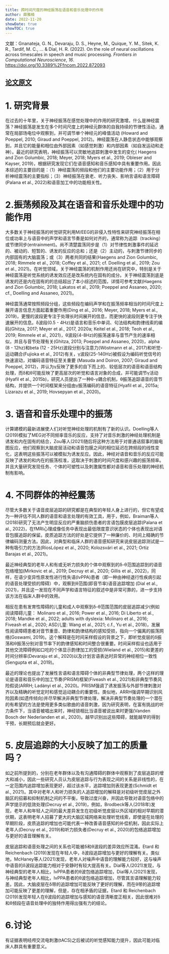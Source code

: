 ```yaml
---
title: 跨时间尺度的神经振荡在语音和音乐处理中的作用
author: 薛雅楠
date: 2022-11-20
showDate: true
showTOC: true
---
```

文献：Gnanateja, G. N., Devaraju, D. S., Heyne, M., Quique, Y. M., Sitek, K. R., Tardif, M. C., ... & Dial, H. R. (2022). On the role of neural oscillations across timescales in speech and music processing. _Frontiers in Computational Neuroscience_, _16_.
https://doi.org/10.3389%2Ffncom.2022.872093
## [论文原文](../Source_Files/2022-11-20-XYN2.Pdf)
# 1. 研究背景
在过去的十年里，关于神经振荡在感觉处理中的作用的研究激增。什么是神经震荡？神经振荡是发生在多个时间尺度上的神经元群体的自我持续的节律性活动，通常在局部场电位中观察到，并可调节单个神经元的峰值活动 (Howard and Poeppel, 2010; Giraud and Poeppel, 2012)。神经震荡在人静息状态中能够观察到，并且它的能量和相位由外部因素（如感觉刺激）和内部因素（如自发运动和走神）。最近的研究表明，神经振荡可以灵敏地追踪刺激中发生的变化( Haegens and Zion Golumbic, 2018; Meyer, 2018; Myers et al., 2019; Obleser and Kayser, 2019)，根据研究发现它们在语音感知和音乐感知中具有重要作用。因此本综述的主要目的是：（1）神经震荡的频段和他们的主要功能作用；（2）用于分析神经震荡的主要指标；（3）神经振荡在衰老、听力丧失、影响言语和语言障碍 (Palana et al., 2022)和语音加工中的功能相关性。
# 2.振荡频段及其在语音和音乐处理中的功能作用
大多数关于神经振荡的听觉研究利用M/EEG的非侵入性特性来研究神经振荡在相位或功率上与语音中的声学和语言节奏是如何对齐的，通常称为追踪（tracking）或节律同步(entrainment)。尚不清楚震荡同步是（1）对节律性刺激事件的延迟的、被动的、短暂的、诱发的反应的总和；还是（2）主动的，与刺激节律同步的内部固有的大脑震荡；或（3）两者共同的结果(Haegens and Zion Golumbic, 2018; Rimmele et al., 2018; Coffey et al., 2021; cf. Doelling et al., 2019; Zou et al., 2021)。在听觉领域，关于神经震荡的机制作用还尚在研究中，特别是关于神经震荡是听觉系统的诱发效应还是改系统内在固有的成分。关于神经震荡到底是诱发的还是内在固有的的总结超出了本小综述的范围，详情可参考文献(Haegens and Zion Golumbic, 2018; Lakatos et al., 2019; Poeppel and Assaneo, 2020; cf., Doelling and Assaneo, 2021)。

神经震荡通常按照频段分组，这些频段在编码声学和在振荡频率相当的时间尺度上展开语言信息方面起着重要作用(Ding et al., 2016; Meyer, 2018; Myers et al., 2019)，更慢的波段更专注于处理长时间展开的信息，而更快的波段则更专注于快速展开的信息。δ波段(0.5 - 4Hz)是语言和音乐中单词、句法结构和韵律线索的编码(Ghitza, 2017; Meyer et al., 2017, 2020a; Keitel et al., 2018; Teoh et al., 2019; Rimmele et al., 2021)，θ波段(4-8Hz)的振荡速率与音节产生的速率相似，并且与音节处理有关(Ghitza, 2013; Poeppel and Assaneo, 2020)，alpha (8 - 12hz)和beta (12 - 25Hz)波段分别与注意力(Wöstmann et al., 2017)和听觉-运动耦合(Fujioka et al., 2012)有关，γ波段(25-140Hz)被假设为编码听觉信号的快速波动，对编码语音特征至关重要 (Masuda and Doiron, 2007; Giraud and Poeppel, 2012)，并认为γ反映了更多的自下而上的、较低层次的语音和语音结构处理，而δ和θ可能反映了更高层次的听觉和语言对象的合成，并可能调节γ活动(Hyafil et al., 2015b)，研究人员提出了一种θ-γ耦合机制，θ振荡追踪语音的音节结构，并提供一个时间框架来分组由γ振荡编码的语音特征(Hyafil et al., 2015a; Lizarazu et al., 2019; Hovsepyan et al., 2020)。
# 3. 语音和音乐处理中的振荡
计算建模的最新进展使人们对听觉神经处理的机制有了新的认识。Doelling等人(2019)模拟了MEG对不同频率音乐的反应，支持了对音乐刺激的神经处理机制是诱发和内在固有的结合，Zou等人(2021)随后将这种方法用于对普通话叙事的脑电图反应，他们观察到大脑皮层活动和语音包膜之间的相位延迟在跨频段的线性变化，这表明这些振荡可以被模拟为诱发反应。因此，神经对语音和音乐的反应可能反映了诱发的和内在的振荡校准，这取决于刺激的时间尺度和感兴趣的振荡频率。并且大量研究发现任务、个体的可塑性以及刺激属性都对语音和音乐处理的神经机制有影响。
# 4. 不同群体的神经震荡
尽管大多数关于语音皮层追踪的研究都是在典型的年轻人身上进行的，但它有望成为一种评估不同人群的语音和语言处理的有效工具，用于，例如，Braiman等人(2018)研究了无法产生明显反应的严重脑损伤患者的言语包膜皮层追踪(Palana et al., 2022)，在fMRI心理成像任务中表现出最低限度意识状态的个体也表现出对语音包膜追踪的保留。皮质追踪方法的好处是它提供了一种廉价的、时间上精确的节律编码测量方法。因此，对典型和临床人群的语音感知研究来说皮层追踪测试是一种有吸引力的方法(RíosLópez et al., 2020; Kolozsvári et al., 2021; Ortiz Barajas et al., 2021)。

最近神经典型的老年人和有或无听力损失的个体中观察到的δ-θ范围追踪到的语音包络增加(Mirkovic et al., 2019; Decruy et al., 2020; Gillis et al., 2022)，同样，在语少变异性原发性进行性失语(lvPPA)患者（即一种由神经退行性疾病引起的语音处理受损的障碍）中，观察到θ范围(即音节率)语音追踪增加 (Dial et al., 2021)，并且这一发现在不同声学和语言特征的叙述中是非常可靠的，进一步支持该方法在临床人群中的效用。

相反在患有发育性障碍的儿童和成人中观察到δ-θ范围范围的皮层追踪减少(例如阅读障碍儿童： Molinaro et al., 2016; Power et al., 2016; Di Liberto et al., 2018; Mandke et al., 2022; adults with dyslexia: Molinaro et al., 2016; Fiveash et al., 2020; ASD儿童: Wang et al., 2021; c.f., Yu et al., 2018)，发展性阅读障碍患者对音节重音、韵律和韵律结构的感知受损，指向一个偏离的振荡网络(Goswami, 2019)。这个解释是在时间采样假设的背景之下，即听觉皮层的δ振荡和θ振荡分别对音节率下的韵律感知和时间整合很重要。时间采样假设也适用于其他交流障碍例如口吃的个体显示韵律加工的受损(Wieland et al., 2015)和更差的时间分辨率(Devaraju et al., 2020)以及计划言语表达时异常的神经相位一致性(Sengupta et al., 2019)。

最近的理论也提出了发展性言语和语言障碍个体的非典型节律处理，两个这样的理论是语音和音乐中的加工节奏(PRISM)框架(Fiveash et al., 2021)和非典型节奏风险假说(ARRH; Ladányi et al., 2020)。PRISM强调了诱发振荡与外部节律刺激对齐以及精确的听觉定时和感觉运动耦合的重要性。类似地，ARRH强调早期识别风险因素(如遗传倾向)并尽早解决非典型节律处理，解决非典型节奏处理的一个潜在的有希望的方法是使用更多类似歌曲的语音刺激，因为研究表明，在富有挑战的听力条件下，当语音被唱出来时，神经锁相比当语音被说出来时更强(Vanden Bosch der Nederlanden et al., 2020)。越早识别出这些障碍，就能越早的得到干预，长期预后就会更好。
# 5. 皮层追踪的大小反映了加工的质量吗？
如之前所提到的，分别在老年群体以及有沟通障碍的群体中观察到了皮层追踪的增大和减小，因此一些研究人员认为皮层追踪与行为表现之间的关系是非线性的，在一定范围内追踪增加表现更好，超过该水平，追踪增加则表现更差(Schmidt et al., 2021)。其中对老年人和听力损失的人追踪增加的解释是对初级听觉皮层之外脑区的招募和抑制机制之间的不平衡，导致过度兴奋，并因此导致对语音包络中的声学提示的低效处理(Decruy et al., 2019)，例如，Brodbeck等人(2018年)发现，老年人和年轻人之间的最大差异发生在初级听觉皮层以外区域的相对早期的潜伏期，这表明老年人招募了更大的大脑区域网络来处理听觉线索，即使是在处理的早期阶段，皮质追踪的增加也可能代表一种改善语音感知的补偿机制，因此实际上老年人(Decruy et al., 2019)和听力损失者(Decruy et al., 2020)的包络追踪增加与更好的语音理解有关。

皮层追踪和语音处理之间的关系也可能被δ和θ波段的差异效应所混淆。Etard 和 Reichenbach (2019)发现在年轻人中，δ波段追踪增加与更好的理解有关。类似地，McHaney等人(2021)发现，老年人对噪声中语音的理解能力较好，这与噪声中语音的δ波段追踪能力相对于安静时有较大提高有关。Dial等人(2021)发现，与神经典型的老年人相比，lvPPA患者的θ波包络追踪增加，Dial等人(2021)发现，与神经典型老年人相比，lvPPA患者的θ波包络追踪增加，尽管其言语理解能力较差。因此，大脑皮层在δ带的追踪增加可能反映了更好的理解，而在θ带的追踪增加可能反映了更差的理解，但是，存在相矛盾的证据，Etard 和 Reichenbach
(2019)发现年轻人在θ波段的追踪增加与感知的语音清晰度正相关，因此很难对δ和θ频段在语音处理中的独特作用得出强有力的结论。
# 6.讨论
有证据表明经颅交流电刺激(tACS)之后被试的听觉感知能力提升，因此可能对临床人群具有重要意义。


